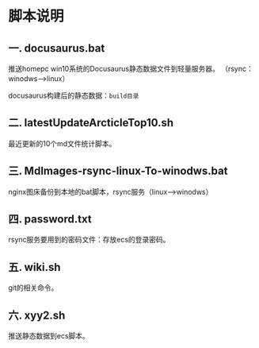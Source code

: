 # 脚本说明

## 一. docusaurus.bat

推送homepc win10系统的Docusaurus静态数据文件到轻量服务器。 （rsync：winodws-->linux）

docusaurus构建后的静态数据：`build目录`

## 二. latestUpdateArcticleTop10.sh

最近更新的10个md文件统计脚本。

## 三. MdImages-rsync-linux-To-winodws.bat

nginx图床备份到本地的bat脚本，rsync服务（linux-->winodws）

## 四. password.txt

rsync服务要用到的密码文件：存放ecs的登录密码。

## 五. wiki.sh

git的相关命令。

## 六. xyy2.sh

推送静态数据到ecs脚本。
